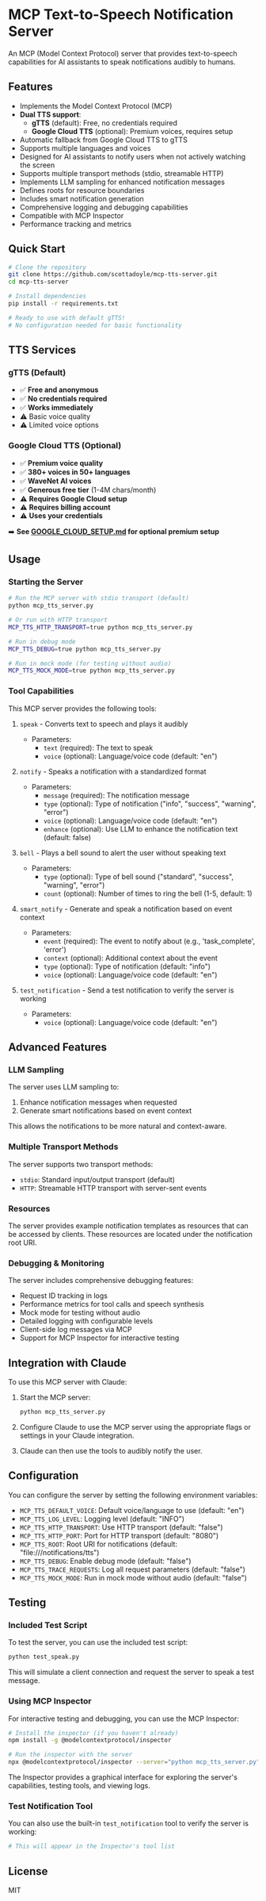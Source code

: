 # MCP Text-to-Speech Notification Server

An MCP (Model Context Protocol) server that provides text-to-speech capabilities for AI assistants to speak notifications audibly to humans.

## Features

- Implements the Model Context Protocol (MCP)
- **Dual TTS support**: 
  - **gTTS** (default): Free, no credentials required
  - **Google Cloud TTS** (optional): Premium voices, requires setup
- Automatic fallback from Google Cloud TTS to gTTS
- Supports multiple languages and voices
- Designed for AI assistants to notify users when not actively watching the screen
- Supports multiple transport methods (stdio, streamable HTTP)
- Implements LLM sampling for enhanced notification messages
- Defines roots for resource boundaries
- Includes smart notification generation
- Comprehensive logging and debugging capabilities
- Compatible with MCP Inspector
- Performance tracking and metrics

## Quick Start

```bash
# Clone the repository
git clone https://github.com/scottadoyle/mcp-tts-server.git
cd mcp-tts-server

# Install dependencies
pip install -r requirements.txt

# Ready to use with default gTTS!
# No configuration needed for basic functionality
```

## TTS Services

### gTTS (Default)
- ✅ **Free and anonymous**
- ✅ **No credentials required**
- ✅ **Works immediately**
- ⚠️ Basic voice quality
- ⚠️ Limited voice options

### Google Cloud TTS (Optional)
- ✅ **Premium voice quality**
- ✅ **380+ voices in 50+ languages**
- ✅ **WaveNet AI voices**
- ✅ **Generous free tier** (1-4M chars/month)
- ⚠️ **Requires Google Cloud setup**
- ⚠️ **Requires billing account**
- ⚠️ **Uses your credentials**

➡️ **See [GOOGLE_CLOUD_SETUP.md](GOOGLE_CLOUD_SETUP.md) for optional premium setup**

## Usage

### Starting the Server

```bash
# Run the MCP server with stdio transport (default)
python mcp_tts_server.py

# Or run with HTTP transport
MCP_TTS_HTTP_TRANSPORT=true python mcp_tts_server.py

# Run in debug mode
MCP_TTS_DEBUG=true python mcp_tts_server.py

# Run in mock mode (for testing without audio)
MCP_TTS_MOCK_MODE=true python mcp_tts_server.py
```

### Tool Capabilities

This MCP server provides the following tools:

1. `speak` - Converts text to speech and plays it audibly
   - Parameters:
     - `text` (required): The text to speak
     - `voice` (optional): Language/voice code (default: "en")

2. `notify` - Speaks a notification with a standardized format
   - Parameters:
     - `message` (required): The notification message
     - `type` (optional): Type of notification ("info", "success", "warning", "error")
     - `voice` (optional): Language/voice code (default: "en")
     - `enhance` (optional): Use LLM to enhance the notification text (default: false)

3. `bell` - Plays a bell sound to alert the user without speaking text
   - Parameters:
     - `type` (optional): Type of bell sound ("standard", "success", "warning", "error")
     - `count` (optional): Number of times to ring the bell (1-5, default: 1)

4. `smart_notify` - Generate and speak a notification based on event context
   - Parameters:
     - `event` (required): The event to notify about (e.g., 'task_complete', 'error')
     - `context` (optional): Additional context about the event
     - `type` (optional): Type of notification (default: "info")
     - `voice` (optional): Language/voice code (default: "en")

5. `test_notification` - Send a test notification to verify the server is working
   - Parameters:
     - `voice` (optional): Language/voice code (default: "en")

## Advanced Features

### LLM Sampling

The server uses LLM sampling to:
1. Enhance notification messages when requested
2. Generate smart notifications based on event context

This allows the notifications to be more natural and context-aware.

### Multiple Transport Methods

The server supports two transport methods:
- `stdio`: Standard input/output transport (default)
- `HTTP`: Streamable HTTP transport with server-sent events

### Resources

The server provides example notification templates as resources that can be accessed by clients. These resources are located under the notification root URI.

### Debugging & Monitoring

The server includes comprehensive debugging features:
- Request ID tracking in logs
- Performance metrics for tool calls and speech synthesis
- Mock mode for testing without audio
- Detailed logging with configurable levels
- Client-side log messages via MCP
- Support for MCP Inspector for interactive testing

## Integration with Claude

To use this MCP server with Claude:

1. Start the MCP server:
   ```bash
   python mcp_tts_server.py
   ```

2. Configure Claude to use the MCP server using the appropriate flags or settings in your Claude integration.

3. Claude can then use the tools to audibly notify the user.

## Configuration

You can configure the server by setting the following environment variables:

- `MCP_TTS_DEFAULT_VOICE`: Default voice/language to use (default: "en")
- `MCP_TTS_LOG_LEVEL`: Logging level (default: "INFO")
- `MCP_TTS_HTTP_TRANSPORT`: Use HTTP transport (default: "false")
- `MCP_TTS_HTTP_PORT`: Port for HTTP transport (default: "8080")
- `MCP_TTS_ROOT`: Root URI for notifications (default: "file:///notifications/tts")
- `MCP_TTS_DEBUG`: Enable debug mode (default: "false")
- `MCP_TTS_TRACE_REQUESTS`: Log all request parameters (default: "false")
- `MCP_TTS_MOCK_MODE`: Run in mock mode without audio (default: "false")

## Testing

### Included Test Script

To test the server, you can use the included test script:

```bash
python test_speak.py
```

This will simulate a client connection and request the server to speak a test message.

### Using MCP Inspector

For interactive testing and debugging, you can use the MCP Inspector:

```bash
# Install the inspector (if you haven't already)
npm install -g @modelcontextprotocol/inspector

# Run the inspector with the server
npx @modelcontextprotocol/inspector --server="python mcp_tts_server.py"
```

The Inspector provides a graphical interface for exploring the server's capabilities, testing tools, and viewing logs.

### Test Notification Tool

You can also use the built-in `test_notification` tool to verify the server is working:

```bash
# This will appear in the Inspector's tool list
```

## License

MIT